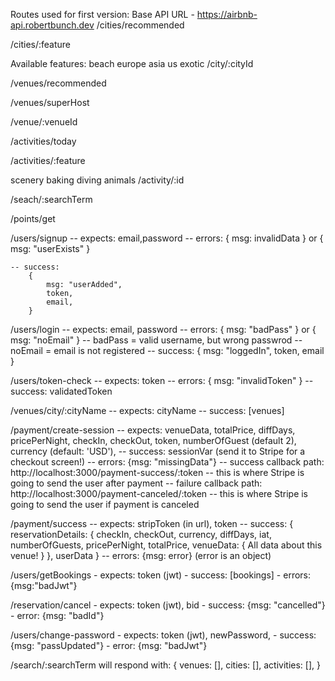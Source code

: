 Routes used for first version:
Base API URL - https://airbnb-api.robertbunch.dev
/cities/recommended

/cities/:feature

Available features:
beach
europe
asia
us
exotic
/city/:cityId

/venues/recommended

/venues/superHost

/venue/:venueId

/activities/today

/activities/:feature

scenery
baking
diving
animals
/activity/:id

/seach/:searchTerm

/points/get

/users/signup 
    -- expects: email,password 
    -- errors: 
        {
            msg: invalidData
        } 
        or 
        {
            msg: "userExists"
        } 

    -- success: 
        { 
            msg: "userAdded", 
            token, 
            email, 
        }



/users/login 
    -- expects: email, password 
    -- errors: 
        {
            msg: "badPass"
        } 
        or 
        {   
            msg: "noEmail"
        } 
    -- badPass = valid username, but wrong passwrod 
    -- noEmail = email is not registered 
    -- success: 
        { 
            msg: "loggedIn", 
            token, 
            email 
        }

/users/token-check 
    -- expects: token 
    -- errors: 
        {
            msg: "invalidToken"
        } 
    -- success: validatedToken

/venues/city/:cityName -- expects: cityName -- success: [venues]

/payment/create-session -- expects: venueData, totalPrice, diffDays, pricePerNight, checkIn, checkOut, token, numberOfGuest (default 2), currency (default: 'USD'), -- success: sessionVar (send it to Stripe for a checkout screen!) -- errors: {msg: "missingData"} -- success callback path: http://localhost:3000/payment-success/:token -- this is where Stripe is going to send the user after payment -- failure callback path: http://localhost:3000/payment-canceled/:token -- this is where Stripe is going to send the user if payment is canceled

/payment/success -- expects: stripToken (in url), token -- success: { reservationDetails: { checkIn, checkOut, currency, diffDays, iat, numberOfGuests, pricePerNight, totalPrice, venueData: { All data about this venue! }
}, userData } -- errors: {msg: error} (error is an object)

/users/getBookings - expects: token (jwt) - success: [bookings] - errors: {msg:"badJwt"}

/reservation/cancel - expects: token (jwt), bid - success: {msg: "cancelled"} - error: {msg: "badId"}

/users/change-password - expects: token (jwt), newPassword, - success: {msg: "passUpdated"} - error: {msg: "badJwt"}

/search/:searchTerm will respond with: { venues: [], cities: [], activities: [], }